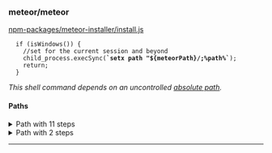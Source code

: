 ### meteor/meteor

[npm-packages/meteor-installer/install.js](https://github.com/meteor/meteor/blob/73b538fe201cbfe89dd0c709689023f9b3eab1ec/npm-packages/meteor-installer/install.js#L259-L259)

<pre><code class="javascript">  if (isWindows()) {
    //set for the current session and beyond
    child_process.execSync(<strong>`setx path "${meteorPath}/;%path%`</strong>);
    return;
  }
</code></pre>

*This shell command depends on an uncontrolled [absolute path](https://github.com/meteor/meteor/blob/73b538fe201cbfe89dd0c709689023f9b3eab1ec/npm-packages/meteor-installer/config.js#L39-L39).*

#### Paths

<details>
<summary>Path with 11 steps</summary>

1. [npm-packages/meteor-installer/config.js](https://github.com/meteor/meteor/blob/73b538fe201cbfe89dd0c709689023f9b3eab1ec/npm-packages/meteor-installer/config.js#L39-L39)
   <pre><code class="javascript">
   const meteorLocalFolder = '.meteor';
   const meteorPath = <strong>path.resolve(rootPath, meteorLocalFolder)</strong>;
   
   module.exports = {
   </code></pre>
   
2. [npm-packages/meteor-installer/config.js](https://github.com/meteor/meteor/blob/73b538fe201cbfe89dd0c709689023f9b3eab1ec/npm-packages/meteor-installer/config.js#L39-L39)
   <pre><code class="javascript">
   const meteorLocalFolder = '.meteor';
   const <strong>meteorPath = path.resolve(rootPath, meteorLocalFolder)</strong>;
   
   module.exports = {
   </code></pre>
   
3. [npm-packages/meteor-installer/config.js](https://github.com/meteor/meteor/blob/73b538fe201cbfe89dd0c709689023f9b3eab1ec/npm-packages/meteor-installer/config.js#L44-L44)
   <pre><code class="javascript">  METEOR_LATEST_VERSION,
     extractPath: rootPath,
     <strong>meteorPath</strong>,
     release: process.env.INSTALL_METEOR_VERSION || METEOR_LATEST_VERSION,
     rootPath,
   </code></pre>
   
4. [npm-packages/meteor-installer/install.js](https://github.com/meteor/meteor/blob/73b538fe201cbfe89dd0c709689023f9b3eab1ec/npm-packages/meteor-installer/install.js#L12-L12)
   <pre><code class="javascript">const os = require('os');
   const {
     <strong>meteorPath</strong>,
     release,
     startedPath,
   </code></pre>
   
5. [npm-packages/meteor-installer/install.js](https://github.com/meteor/meteor/blob/73b538fe201cbfe89dd0c709689023f9b3eab1ec/npm-packages/meteor-installer/install.js#L11-L23)
   <pre><code class="javascript">const tmp = require('tmp');
   const os = require('os');
   const <strong>{</strong>
   <strong>  meteorPath,</strong>
   <strong>  release,</strong>
   <strong>  startedPath,</strong>
   <strong>  extractPath,</strong>
   <strong>  isWindows,</strong>
   <strong>  rootPath,</strong>
   <strong>  sudoUser,</strong>
   <strong>  isSudo,</strong>
   <strong>  isMac,</strong>
   <strong>  METEOR_LATEST_VERSION,</strong>
   <strong>  shouldSetupExecPath,</strong>
   <strong>} = require('./config.js')</strong>;
   const { uninstall } = require('./uninstall');
   const {
   </code></pre>
   
6. [npm-packages/meteor-installer/install.js](https://github.com/meteor/meteor/blob/73b538fe201cbfe89dd0c709689023f9b3eab1ec/npm-packages/meteor-installer/install.js#L259-L259)
   <pre><code class="javascript">  if (isWindows()) {
       //set for the current session and beyond
       child_process.execSync(`setx path "${<strong>meteorPath</strong>}/;%path%`);
       return;
     }
   </code></pre>
   
7. [npm-packages/meteor-installer/install.js](https://github.com/meteor/meteor/blob/73b538fe201cbfe89dd0c709689023f9b3eab1ec/npm-packages/meteor-installer/install.js#L259-L259)
   <pre><code class="javascript">  if (isWindows()) {
       //set for the current session and beyond
       child_process.execSync(`setx path "${<strong>meteorPath</strong>}/;%path%`);
       return;
     }
   </code></pre>
   
8. [npm-packages/meteor-installer/install.js](https://github.com/meteor/meteor/blob/73b538fe201cbfe89dd0c709689023f9b3eab1ec/npm-packages/meteor-installer/install.js#L259-L259)
   <pre><code class="javascript">  if (isWindows()) {
       //set for the current session and beyond
       child_process.execSync(`setx path "${<strong>meteorPath</strong>}/;%path%`);
       return;
     }
   </code></pre>
   
9. [npm-packages/meteor-installer/install.js](https://github.com/meteor/meteor/blob/73b538fe201cbfe89dd0c709689023f9b3eab1ec/npm-packages/meteor-installer/install.js#L259-L259)
   <pre><code class="javascript">  if (isWindows()) {
       //set for the current session and beyond
       child_process.execSync(`setx path "${<strong>meteorPath</strong>}/;%path%`);
       return;
     }
   </code></pre>
   
10. [npm-packages/meteor-installer/install.js](https://github.com/meteor/meteor/blob/73b538fe201cbfe89dd0c709689023f9b3eab1ec/npm-packages/meteor-installer/install.js#L259-L259)
    <pre><code class="javascript">  if (isWindows()) {
        //set for the current session and beyond
        child_process.execSync(`setx path "${<strong>meteorPath</strong>}/;%path%`);
        return;
      }
    </code></pre>
    
11. [npm-packages/meteor-installer/install.js](https://github.com/meteor/meteor/blob/73b538fe201cbfe89dd0c709689023f9b3eab1ec/npm-packages/meteor-installer/install.js#L259-L259)
    <pre><code class="javascript">  if (isWindows()) {
        //set for the current session and beyond
        child_process.execSync(<strong>`setx path "${meteorPath}/;%path%`</strong>);
        return;
      }
    </code></pre>
    

</details>

<details>
<summary>Path with 2 steps</summary>

1. [npm-packages/meteor-installer/config.js](https://github.com/meteor/meteor/blob/73b538fe201cbfe89dd0c709689023f9b3eab1ec/npm-packages/meteor-installer/config.js#L39-L39)
   <pre><code class="javascript">
   const meteorLocalFolder = '.meteor';
   const meteorPath = <strong>path.resolve(rootPath, meteorLocalFolder)</strong>;
   
   module.exports = {
   </code></pre>
   
2. [npm-packages/meteor-installer/install.js](https://github.com/meteor/meteor/blob/73b538fe201cbfe89dd0c709689023f9b3eab1ec/npm-packages/meteor-installer/install.js#L259-L259)
   <pre><code class="javascript">  if (isWindows()) {
       //set for the current session and beyond
       child_process.execSync(<strong>`setx path "${meteorPath}/;%path%`</strong>);
       return;
     }
   </code></pre>
   

</details>

----------------------------------------
